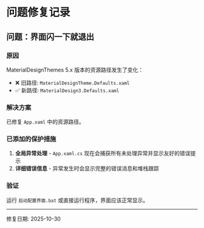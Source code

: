 # 问题修复记录

## 问题：界面闪一下就退出

### 原因
MaterialDesignThemes 5.x 版本的资源路径发生了变化：
- ❌ 旧路径: `MaterialDesignTheme.Defaults.xaml`
- ✅ 新路径: `MaterialDesign3.Defaults.xaml`

### 解决方案
已修复 `App.xaml` 中的资源路径。

### 已添加的保护措施
1. **全局异常处理** - `App.xaml.cs` 现在会捕获所有未处理异常并显示友好的错误提示
2. **详细错误信息** - 异常发生时会显示完整的错误消息和堆栈跟踪

### 验证
运行 `启动配置界面.bat` 或直接运行程序，界面应该正常显示。

---
修复日期: 2025-10-30
